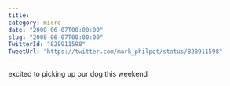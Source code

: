 ```yaml
---
title: 
category: micro
date: "2008-06-07T00:00:00"
slug: "2008-06-07T00:00:00"
TwitterId: "828911598"
TweetUrl: "https://twitter.com/mark_philpot/status/828911598"
---
```


excited to picking up our dog this weekend
